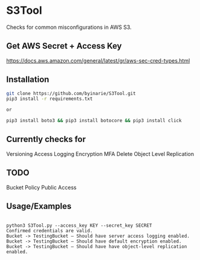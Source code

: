 # S3Tool
Checks for common misconfigurations in AWS S3.

## Get AWS Secret + Access Key

https://docs.aws.amazon.com/general/latest/gr/aws-sec-cred-types.html

## Installation

```bash
git clone https://github.com/byinarie/S3Tool.git
pip3 install -r requirements.txt

or

pip3 install boto3 && pip3 install botocore && pip3 install click
```

## Currently checks for
Versioning
Access Logging
Encryption
MFA Delete
Object Level Replication

## TODO
Bucket Policy
Public Access

## Usage/Examples

```

python3 S3Tool.py --access_key KEY --secret_key SECRET
Confirmed credentials are valid.
Bucket -> TestingBucket — Should have server access logging enabled.
Bucket -> TestingBucket — Should have default encryption enabled.
Bucket -> TestingBucket — Should have have object-level replication enabled.

```
